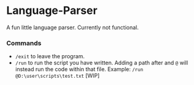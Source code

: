 # Language-Parser

A fun little language parser. Currently not functional. 

### Commands
- `/exit` to leave the program. 
- `/run` to run the script you have written. Adding a path after and `@` will instead run the code within that file. Example: `/run @D:\user\scripts\test.txt` [WIP]